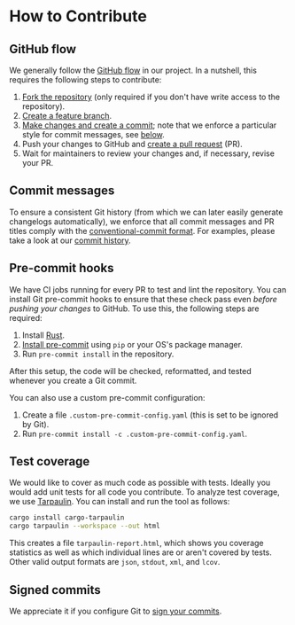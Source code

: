 # How to Contribute

## GitHub flow

We generally follow the [GitHub flow](https://docs.github.com/en/get-started/quickstart/github-flow) in our project. In
a nutshell, this requires the following steps to contribute:

1. [Fork the repository](https://docs.github.com/en/get-started/quickstart/contributing-to-projects) (only required if
   you don't have write access to the repository).
1. [Create a feature branch](https://docs.github.com/en/get-started/quickstart/github-flow#create-a-branch).
1. [Make changes and create a
   commit](https://docs.github.com/en/get-started/quickstart/contributing-to-projects#making-and-pushing-changes);
   note that we enforce a particular style for commit messages, see [below](#commit-messages).
1. Push your changes to GitHub and [create a pull
   request](https://docs.github.com/en/get-started/quickstart/contributing-to-projects#making-a-pull-request) (PR).
1. Wait for maintainers to review your changes and, if necessary, revise your PR.

## Commit messages

To ensure a consistent Git history (from which we can later easily generate changelogs automatically), we enforce that
all commit messages and PR titles comply with the [conventional-commit format](https://www.conventionalcommits.org/en/v1.0.0/).
For examples, please take a look at our [commit history](https://github.com/MystenLabs/scion-rs/commits/main).

## Pre-commit hooks

We have CI jobs running for every PR to test and lint the repository. You can install Git pre-commit hooks to ensure
that these check pass even *before pushing your changes* to GitHub. To use this, the following steps are required:

1. Install [Rust](https://www.rust-lang.org/tools/install).
1. [Install pre-commit](https://pre-commit.com/#install) using `pip` or your OS's package manager.
1. Run `pre-commit install` in the repository.

After this setup, the code will be checked, reformatted, and tested whenever you create a Git commit.

You can also use a custom pre-commit configuration:

1. Create a file `.custom-pre-commit-config.yaml` (this is set to be ignored by Git).
1. Run `pre-commit install -c .custom-pre-commit-config.yaml`.

## Test coverage

We would like to cover as much code as possible with tests. Ideally you would add unit tests for all code you contribute.
To analyze test coverage, we use [Tarpaulin](https://crates.io/crates/cargo-tarpaulin). You can install and run the tool as follows:

```sh
cargo install cargo-tarpaulin
cargo tarpaulin --workspace --out html
```

This creates a file `tarpaulin-report.html`, which shows you coverage statistics as well as which individual lines are or aren't covered by tests.
Other valid output formats are `json`, `stdout`, `xml`, and `lcov`.

## Signed commits

We appreciate it if you configure Git to [sign your commits](https://gist.github.com/troyfontaine/18c9146295168ee9ca2b30c00bd1b41e).
